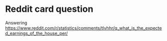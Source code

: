 # Reddit card question
Answering https://www.reddit.com/r/statistics/comments/tlvhhr/q_what_is_the_expected_earnings_of_the_house_per/
